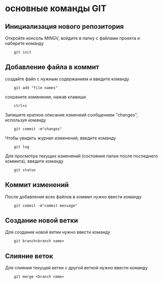 # основные команды GIT

## Инициализация нового репозитория

Откройте консоль MINGV, войдите в папку с файлами проекта и наберите команду
```
    git init
```

## Добавление файла в коммит

создайте файл с нужным содержанием и введите команду
```
    git add "file names"
```
сохраните изменения, нажав клавиши

```
    ctrl+s
```
Запишите краткое описание изменеий сообщением "changes", используя команду
```
    git commit -m"changes"
``` 
Чтобы увидеть журнал изменений, введите команду
```
    git log
```
Для просмотра текущих изменений (состояния папки после последнего коммита), введите команду
```
    git status
```
## Коммит изменений

После добавления всех файлов в коммит нужно ввести команду
```
    git commit -m"commit message"
```
## Создание новой ветки

Для создания новой ветки нужно ввести команду
~~~
    git branch<branch name>
~~~

## Слияние веток

Для слияния текущей ветки с другой веткой нужно ввести команду
```
    git merge <branch name>
```